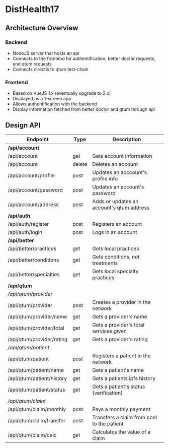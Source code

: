 # DistHealth17

## Architecture Overview
### Backend
* NodeJS server that hosts an api
* Connects to the frontend for authentification, better doctor requests, and qtum requests
* Connects directls to qtum test-chain

### Frontend
* Based on VueJS 1.x (eventually upgrade to 2.x)
* Displayed as a 1-screen app
* Allows authentification with the backend
* Display information fetched from better doctor and qtum through api

## Design API
|Endpoint   |Type   |Description   |
|---|---|---|
|**/api/account**|||
|/api/account|get|Gets account information|
|/api/account|delete|Deletes an account|
|/api/account/profile|post|Updates an acccount's profile info|
|/api/account/password|post|Updates an account's password|
|/api/account/address|post|Adds or updates an account's qtum address|
|**/api/auth**|||
|/api/auth/register|post|Registers an account|
|/api/auth/login|post|Logs in an account|
|**/api/better**|||
|/api/better/practices|get|Gets local practices|
|/api/better/conditions|get|Gets conditions, not treatments|
|/api/better/specialties|get|Gets local specialty practices|
|**/api/qtum**|||
|*/api/qtum/provider*|||
|/api/qtum/provider|post|Creates a provider in the network|
|/api/qtum/provider/name|get|Gets a provider's name|
|/api/qtum/provider/total|get|Gets a provider's total services given|
|/api/qtum/provider/rating|get|Gets a provider's rating|
|*/api/qtum/patient*|||
|/api/qtum/patient|post|Registers a patient in the network|
|/api/qtum/patient/name|get|Gets a patient's name|
|/api/qtum/patient/history|get|Gets a patients ipfs history|
|/api/qtum/patient/status|get|Gets a patient's status (verification)|
|*/api/qtum/claim*|||
|/api/qtum/claim/monthly|post|Pays a monthly payment|
|/api/qtum/claim/transfer|post|Transfers a claim from pool to the patient|
|/api/qtum/claim/calc|get|Calculates the value of a claim|




